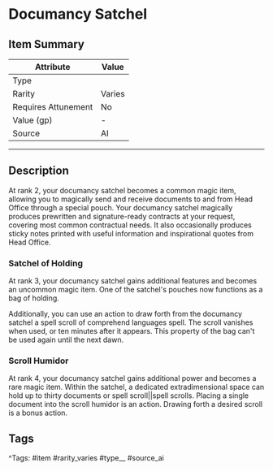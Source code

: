 # Documancy Satchel

## Item Summary

| Attribute            | Value                        |
|----------------------|------------------------------|
| Type                 |   |
| Rarity               | Varies             |
| Requires Attunement  | No                |
| Value (gp)           | -    |
| Source               | AI |

---

## Description

At rank 2, your documancy satchel becomes a common magic item, allowing you to magically send and receive documents to and from Head Office through a special pouch. Your documancy satchel magically produces prewritten and signature-ready contracts at your request, covering most common contractual needs. It also occasionally produces sticky notes printed with useful information and inspirational quotes from Head Office.

### Satchel of Holding

At rank 3, your documancy satchel gains additional features and becomes an uncommon magic item. One of the satchel's pouches now functions as a bag of holding.

Additionally, you can use an action to draw forth from the documancy satchel a spell scroll of comprehend languages spell. The scroll vanishes when used, or ten minutes after it appears. This property of the bag can't be used again until the next dawn.

### Scroll Humidor

At rank 4, your documancy satchel gains additional power and becomes a rare magic item. Within the satchel, a dedicated extradimensional space can hold up to thirty documents or spell scroll||spell scrolls. Placing a single document into the scroll humidor is an action. Drawing forth a desired scroll is a bonus action.

## Tags

^Tags: #item #rarity_varies #type__ #source_ai